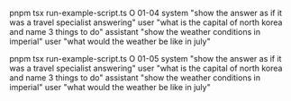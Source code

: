 pnpm tsx run-example-script.ts O 01-04 system "show the answer as if it was a travel specialist answering" user "what is the capital of north korea and name 3 things to do" assistant "show the weather conditions in imperial" user "what would the weather be like in july"

pnpm tsx run-example-script.ts O 01-05 system "show the answer as if it was a travel specialist answering" user "what is the capital of north korea and name 3 things to do" assistant "show the weather conditions in imperial" user "what would the weather be like in july"
